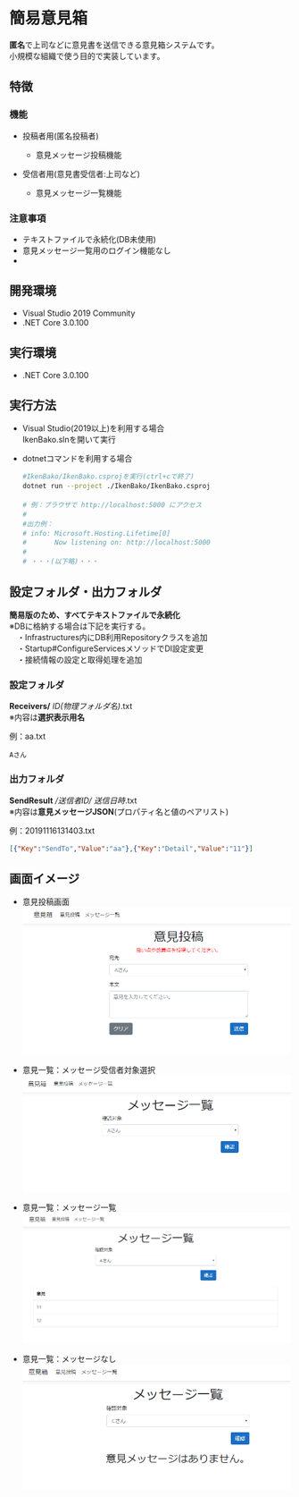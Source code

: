 # 簡易意見箱
**匿名**で上司などに意見書を送信できる意見箱システムです。  
小規模な組織で使う目的で実装しています。

## 特徴
### 機能
* 投稿者用(匿名投稿者)
  * 意見メッセージ投稿機能

* 受信者用(意見書受信者:上司など)
  * 意見メッセージ一覧機能

### 注意事項
* テキストファイルで永続化(DB未使用)
* 意見メッセージ一覧用のログイン機能なし
* 

## 開発環境
* Visual Studio 2019 Community
* .NET Core 3.0.100

## 実行環境
* .NET Core 3.0.100

## 実行方法
* Visual Studio(2019以上)を利用する場合  
   IkenBako.slnを開いて実行

* dotnetコマンドを利用する場合  
   ```sh
   #IkenBako/IkenBako.csprojを実行(ctrl+cで終了)
   dotnet run --project ./IkenBako/IkenBako.csproj

   # 例：ブラウザで http://localhost:5000 にアクセス
   #
   #出力例：
   # info: Microsoft.Hosting.Lifetime[0]
   #       Now listening on: http://localhost:5000
   #
   # ・・・(以下略)・・・

  ```

## 設定フォルダ・出力フォルダ
**簡易版のため、すべてテキストファイルで永続化**  
※DBに格納する場合は下記を実行する。  
  　・Infrastructures内にDB利用Repositoryクラスを追加  
  　・Startup#ConfigureServicesメソッドでDI設定変更  
  　・接続情報の設定と取得処理を追加

### 設定フォルダ  
   **Receivers/** *ID(物理フォルダ名)*.txt  
   ※内容は**選択表示用名**  
     
   例：aa.txt  
   ```
   Aさん
   ```

### 出力フォルダ  
   **SendResult** */送信者ID/* *送信日時*.txt  
   ※内容は**意見メッセージJSON**(プロパティ名と値のペアリスト)  
     
   例：20191116131403.txt
   ```json
   [{"Key":"SendTo","Value":"aa"},{"Key":"Detail","Value":"11"}]
   ```

## 画面イメージ
* 意見投稿画面  
  ![](doc/images/send_message.png)  

* 意見一覧：メッセージ受信者対象選択  
   ![](doc/images/message_list1.png)  

* 意見一覧：メッセージ一覧  
  ![](doc/images/message_list2.png)  

* 意見一覧：メッセージなし  
  ![](doc/images/message_list3.png)  
